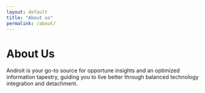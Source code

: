 ```yaml
---
layout: default
title: "About us"
permalink: /about/
---
```

<div class="about">
    <h1>About Us</h1>
    <p>Androit is your go-to source for opportune insights and an optimized information tapestry, guiding you to live better through balanced technology integration and detachment.</p>
</div>